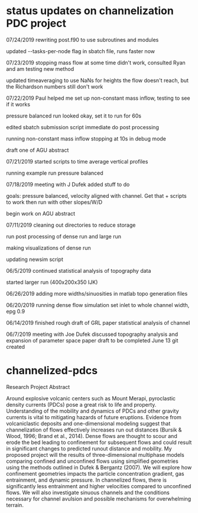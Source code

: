 # status updates on channelization PDC project
07/24/2019
  rewriting post.f90 to use subroutines and modules 
 
  updated --tasks-per-node flag in sbatch file, runs faster now

07/23/2019
  stopping mass flow at some time didn't work, consulted Ryan and am testing new method 
  
  updated timeaveraging to use NaNs for heights the flow doesn't reach, but the Richardson numbers still don't work

07/22/2019
  Paul helped me set up non-constant mass inflow, testing to see if it works
  
  pressure balanced run looked okay, set it to run for 60s
  
  edited sbatch submission script immediate do post processing 
  
  running non-constant mass inflow stopping at 10s in debug mode
  
  draft one of AGU abstract
  
07/21/2019
  started scripts to time average vertical profiles
  
  running example run pressure balanced 

07/18/2019
  meeting with J Dufek
  added stuff to do 
  
  goals: pressure balanced, velocity aligned with channel. Get that + scripts to work then run with other slopes/W/D
  
  begin work on AGU abstract
  
07/11/2019
  cleaning out directories to reduce storage
  
  run post processing of dense run and large run
  
  making visualizations of dense run 
  
  updating newsim script

06/5/2019
  continued statistical analysis of topography data
  
  started larger run (400x200x350 IJK)

06/26/2019
  adding more widths/sinuosities in matlab topo generation files

06/20/2019
  running dense flow simulation 
  set inlet to whole channel width, epg 0.9  
  
06/14/2019
  finished rough draft of GRL paper
  statistical analysis of channel

06/7/2019 
  meeting with Joe Dufek 
    discussed topography analysis and expansion of parameter space
    paper draft to be completed June 13
  git created 



# channelized-pdcs

Research Project Abstract

Around explosive volcanic centers such as Mount Merapi, pyroclastic density currents (PDCs) pose a great risk to life and property. Understanding of the mobility and dynamics of PDCs and other gravity currents is vital to mitigating hazards of future eruptions. Evidence from volcaniclastic deposits and one-dimensional modeling suggest that channelization of flows effectively increases run out distances (Bursik & Wood, 1996; Brand et al., 2014). Dense flows are thought to scour and erode the bed leading to confinement for subsequent flows and could result in significant changes to predicted runout distance and mobility. My proposed project will the results of three-dimensional multiphase models comparing confined and unconfined flows using simplified geometries using the methods outlined in Dufek & Bergantz (2007). We will explore how confinement geometries impacts the particle concentration gradient, gas entrainment, and dynamic pressure. In channelized flows, there is significantly less entrainment and higher velocities compared to unconfined flows. We will also investigate sinuous channels and the conditions necessary for channel avulsion and possible mechanisms for overwhelming terrain. 
